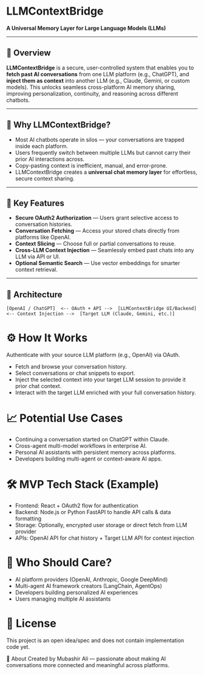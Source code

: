 # LLMContextBridge

**A Universal Memory Layer for Large Language Models (LLMs)**

---

## 🚀 Overview

**LLMContextBridge** is a secure, user-controlled system that enables you to **fetch past AI conversations** from one LLM platform (e.g., ChatGPT), and **inject them as context** into another LLM (e.g., Claude, Gemini, or custom models). This unlocks seamless cross-platform AI memory sharing, improving personalization, continuity, and reasoning across different chatbots.

---

## 🎯 Why LLMContextBridge?

- Most AI chatbots operate in silos — your conversations are trapped inside each platform.
- Users frequently switch between multiple LLMs but cannot carry their prior AI interactions across.
- Copy-pasting context is inefficient, manual, and error-prone.
- LLMContextBridge creates a **universal chat memory layer** for effortless, secure context sharing.

---

## 🔐 Key Features

- **Secure OAuth2 Authorization** — Users grant selective access to conversation histories.
- **Conversation Fetching** — Access your stored chats directly from platforms like OpenAI.
- **Context Slicing** — Choose full or partial conversations to reuse.
- **Cross-LLM Context Injection** — Seamlessly embed past chats into any LLM via API or UI.
- **Optional Semantic Search** — Use vector embeddings for smarter context retrieval.

---

## 🧱 Architecture

```plaintext
[OpenAI / ChatGPT]  <-- OAuth + API -->  [LLMContextBridge UI/Backend]  <-- Context Injection -->  [Target LLM (Claude, Gemini, etc.)]
```

# ⚙️ How It Works
Authenticate with your source LLM platform (e.g., OpenAI) via OAuth.
- Fetch and browse your conversation history.
- Select conversations or chat snippets to export.
- Inject the selected context into your target LLM session to provide it prior chat context.
- Interact with the target LLM enriched with your full conversation history.

# 📈 Potential Use Cases
- Continuing a conversation started on ChatGPT within Claude.
- Cross-agent multi-model workflows in enterprise AI.
- Personal AI assistants with persistent memory across platforms.
- Developers building multi-agent or context-aware AI apps.

# 🛠️ MVP Tech Stack (Example)
- Frontend: React + OAuth2 flow for authentication
- Backend: Node.js or Python FastAPI to handle API calls & data formatting
- Storage: Optionally, encrypted user storage or direct fetch from LLM provider
- APIs: OpenAI API for chat history + Target LLM API for context injection

# 🤝 Who Should Care?
- AI platform providers (OpenAI, Anthropic, Google DeepMind)
- Multi-agent AI framework creators (LangChain, AgentOps)
- Developers building personalized AI experiences
- Users managing multiple AI assistants

# 📄 License
This project is an open idea/spec and does not contain implementation code yet.

👤 About
Created by Mubashir Ali — passionate about making AI conversations more connected and meaningful across platforms.
